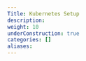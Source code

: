```yaml
---
Title: Kubernetes Setup
description:
weight: 10
underConstruction: true
categories: []
aliases:
---
```


